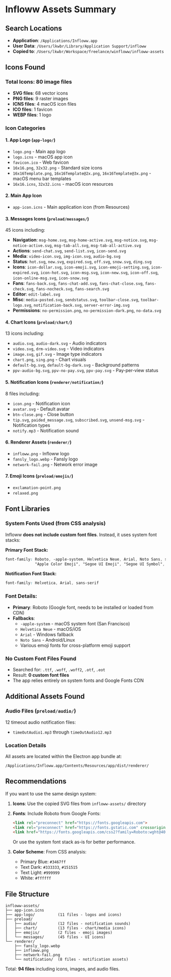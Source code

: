 # Infloww Assets Summary

## Search Locations
- **Application**: `/Applications/Infloww.app`
- **User Data**: `/Users/lkwbr/Library/Application Support/infloww`
- **Copied to**: `/Users/lkwbr/Workspace/freelance/winfloww/infloww-assets`

## Icons Found

### Total Icons: 80 image files
- **SVG files**: 68 vector icons
- **PNG files**: 9 raster images
- **ICNS files**: 4 macOS icon files
- **ICO files**: 1 favicon
- **WEBP files**: 1 logo

### Icon Categories

#### 1. App Logo (`app-logo/`)
- `logo.png` - Main app logo
- `logo.icns` - macOS app icon
- `favicon.ico` - Web favicon
- `16x16.png`, `32x32.png` - Standard size icons
- `16x16Template.png`, `16x16Template@2x.png`, `16x16Template@3x.png` - macOS menu bar templates
- `16x16.icns`, `32x32.icns` - macOS icon resources

#### 2. Main App Icon
- `app-icon.icns` - Main application icon (from Resources)

#### 3. Messages Icons (`preload/messages/`)
45 icons including:
- **Navigation**: `msg-home.svg`, `msg-home-active.svg`, `msg-notice.svg`, `msg-notice-active.svg`, `msg-tab-all.svg`, `msg-tab-all-active.svg`
- **Actions**: `send-chat.svg`, `send-list.svg`, `icon-send.svg`
- **Media**: `video-icon.svg`, `img-icon.svg`, `audio-bg.svg`
- **Status**: `hot.svg`, `new.svg`, `expired.svg`, `off.svg`, `snow.svg`, `ding.svg`
- **Icons**: `icon-dollar.svg`, `icon-emoji.svg`, `icon-emoji-setting.svg`, `icon-expired.svg`, `icon-hot.svg`, `icon-msg.svg`, `icon-new.svg`, `icon-off.svg`, `icon-online-msg.svg`, `icon-snow.svg`
- **Fans**: `fans-back.svg`, `fans-chat-add.svg`, `fans-chat-close.svg`, `fans-check.svg`, `fans-nocheck.svg`, `fans-search.svg`
- **Editor**: `edit-label.svg`
- **Misc**: `media-posted.svg`, `sendstatus.svg`, `toolbar-close.svg`, `toolbar-logo.svg`, `notification-back.svg`, `server-error-img.svg`
- **Permissions**: `no-permission.png`, `no-permission-dark.png`, `no-data.svg`

#### 4. Chart Icons (`preload/chart/`)
13 icons including:
- `audio.svg`, `audio-dark.svg` - Audio indicators
- `video.svg`, `drm-video.svg` - Video indicators
- `image.svg`, `gif.svg` - Image type indicators
- `chart.png`, `sing.png` - Chart visuals
- `default-bg.svg`, `default-bg-dark.svg` - Background patterns
- `ppv-audio-bg.svg`, `ppv-no-pay.svg`, `ppv-pay.svg` - Pay-per-view status

#### 5. Notification Icons (`renderer/notification/`)
8 files including:
- `icon.png` - Notification icon
- `avatar.svg` - Default avatar
- `btn-close.png` - Close button
- `tip.svg`, `paided_message.svg`, `subscribed.svg`, `unsend-msg.svg` - Notification types
- `notify.mp3` - Notification sound

#### 6. Renderer Assets (`renderer/`)
- `infloww.png` - Infloww logo
- `fansly_logo.webp` - Fansly logo
- `network-fail.png` - Network error image

#### 7. Emoji Icons (`preload/emojis/`)
- `exclamation-point.png`
- `relaxed.png`

## Font Libraries

### System Fonts Used (from CSS analysis)
Infloww **does not include custom font files**. Instead, it uses system font stacks:

**Primary Font Stack:**
```css
font-family: Roboto, -apple-system, Helvetica Neue, Arial, Noto Sans, sans-serif,
             "Apple Color Emoji", "Segoe UI Emoji", "Segoe UI Symbol", "Noto Color Emoji"
```

**Notification Font Stack:**
```css
font-family: Helvetica, Arial, sans-serif
```

### Font Details:
- **Primary**: Roboto (Google font, needs to be installed or loaded from CDN)
- **Fallbacks**:
  - `-apple-system` - macOS system font (San Francisco)
  - `Helvetica Neue` - macOS/iOS
  - `Arial` - Windows fallback
  - `Noto Sans` - Android/Linux
  - Various emoji fonts for cross-platform emoji support

### No Custom Font Files Found
- Searched for: `.ttf`, `.woff`, `.woff2`, `.otf`, `.eot`
- Result: **0 custom font files**
- The app relies entirely on system fonts and Google Fonts CDN

## Additional Assets Found

### Audio Files (`preload/audio/`)
12 timeout audio notification files:
- `timeOutAudio1.mp3` through `timeOutAudio12.mp3`

### Location Details
All assets are located within the Electron app bundle at:
```
/Applications/Infloww.app/Contents/Resources/app/dist/renderer/
```

## Recommendations

If you want to use the same design system:

1. **Icons**: Use the copied SVG files from `infloww-assets/` directory
2. **Fonts**: Include Roboto from Google Fonts:
   ```html
   <link rel="preconnect" href="https://fonts.googleapis.com">
   <link rel="preconnect" href="https://fonts.gstatic.com" crossorigin>
   <link href="https://fonts.googleapis.com/css2?family=Roboto:wght@400;700&display=swap" rel="stylesheet">
   ```
   Or use the system font stack as-is for better performance.

3. **Color Scheme**: From CSS analysis:
   - Primary Blue: `#3467ff`
   - Text Dark: `#333333`, `#151515`
   - Text Light: `#999999`
   - White: `#ffffff`

## File Structure
```
infloww-assets/
├── app-icon.icns
├── app-logo/          (11 files - logos and icons)
├── preload/
│   ├── audio/         (12 files - notification sounds)
│   ├── chart/         (13 files - chart/media icons)
│   ├── emojis/        (2 files - emoji images)
│   └── messages/      (45 files - UI icons)
└── renderer/
    ├── fansly_logo.webp
    ├── infloww.png
    ├── network-fail.png
    └── notification/  (8 files - notification assets)
```

Total: **94 files** including icons, images, and audio files.


